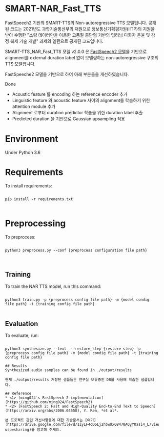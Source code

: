 # SMART-NAR_Fast_TTS
FastSpeech2 기반의 SMART-TTS의 Non-autoregressive TTS 모델입니다. 공개된 코드는 2021년도 과학기술통신부의 재원으로 정보통신기획평가원(IITP)의 지원을 받아 수행한 "소량 데이터만을 이용한 고품질 종단형 기반의 딥러닝 다화자 운율 및 감정 복제 기술 개발" 과제의 일환으로 공개된 코드입니다.

SMART-TTS_NAR_Fast_TTS 모델 v2.0.0 은 [FastSpeech2 모델](https://github.com/ming024/FastSpeech2)을 기반으로 alignment를 external duration label 없이 모델링하는 non-autoregressive 구조의 TTS 모델입니다.

FastSpeeche2 모델을 기반으로 하여 아래 부분들을 개선하였습니다.

Done
* Acoustic feature 를 encoding 하는 reference encoder 추가
* Linguistic feature 와 acoustic feature 사이의 alignment를 학습하기 위한 attention module 추가
* Alignment 로부터 duration predictor 학습을 위한 duration label 추출
* Predicted duration 을 기반으로 Gaussian upsampling 적용 

# Environment
Under Python 3.6

# Requirements
To install requirements:
<pre>
<code>
pip install -r requirements.txt
</code>
</pre>

# Preprocessing
To preprocess:
<pre>
<code>
python3 preprocess.py --conf {preprocess configuration file path}

</code>
</pre>

## Training
To train the NAR TTS model, run this command:
<pre>
<code>
python3 train.py -p {preprocess config file path} -m {model condig file path} -t {training config file path}
</code>
</pre>

## Evaluation
To evaluate, run:
<pre>
<code>
python3 synthesize.py --text <text> --restore_step {restore step} -p {preprocess config file path} -m {model condig file path} -t {training config file path}

## Results
Synthesized audio samples can be found in ./output/results

현재 ./output/results 저장된 샘플들은 연구실 보유중인 DB를 사용해 학습한 샘플입니다.

## Reference
* <1> [ming024's FastSpeech 2 implementation](https://github.com/ming024/FastSpeech2)
* <2> [FastSpeech 2: Fast and High-Quality End-to-End Text to Speech](https://arxiv.org/abs/2006.04558), Y. Ren, *et al*.

본 프로젝트 관련 개선사항들에 대한 기술문서는 [여기](https://drive.google.com/file/d/1iyLF4qD5Lj2hbwUxQ8470AOyYOasi4_L/view?usp=sharing)를 참고해 주세요.
